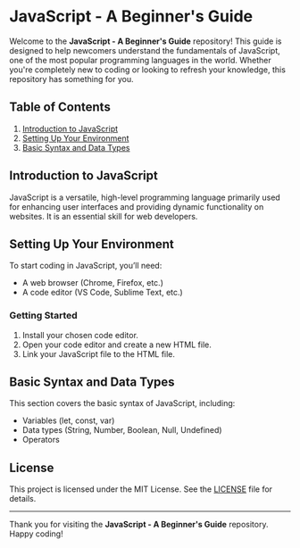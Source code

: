 # JavaScript - A Beginner's Guide

Welcome to the **JavaScript - A Beginner's Guide** repository! This guide is designed to help newcomers understand the fundamentals of JavaScript, one of the most popular programming languages in the world. Whether you're completely new to coding or looking to refresh your knowledge, this repository has something for you.

## Table of Contents

1. [Introduction to JavaScript](#introduction-to-javascript)
2. [Setting Up Your Environment](#setting-up-your-environment)
3. [Basic Syntax and Data Types](#basic-syntax-and-data-types)
<!--4. [Control Structures](#control-structures)
5. [Functions](#functions)
6. [Objects and Arrays](#objects-and-arrays)
7. [DOM Manipulation](#dom-manipulation)
8. [Events](#events)
9. [Resources and Further Learning](#resources-and-further-learning)-->

## Introduction to JavaScript

JavaScript is a versatile, high-level programming language primarily used for enhancing user interfaces and providing dynamic functionality on websites. It is an essential skill for web developers.

## Setting Up Your Environment

To start coding in JavaScript, you’ll need:

- A web browser (Chrome, Firefox, etc.)
- A code editor (VS Code, Sublime Text, etc.)

### Getting Started

1. Install your chosen code editor.
2. Open your code editor and create a new HTML file.
3. Link your JavaScript file to the HTML file.

## Basic Syntax and Data Types

This section covers the basic syntax of JavaScript, including:

- Variables (let, const, var)
- Data types (String, Number, Boolean, Null, Undefined)
- Operators

<!--## Control Structures

Learn how to control the flow of your program using:

- Conditional statements (if, else, switch)
- Loops (for, while, do...while)

## Functions

Understand how to create and use functions to organize your code and perform tasks.

## Objects and Arrays

Explore how to work with complex data structures like:

- Objects
- Arrays
- Array methods

## DOM Manipulation

Discover how to interact with and modify the HTML and CSS of a webpage using JavaScript.

## Events

Learn how to make your web applications interactive by handling events such as clicks, keyboard input, and more.

## Resources and Further Learning

For more in-depth information and practice, check out the following resources:

- [MDN Web Docs](https://developer.mozilla.org/en-US/docs/Web/JavaScript)
- [W3Schools JavaScript Tutorial](https://www.w3schools.com/js/)
- [JavaScript.info](https://javascript.info/)

<!--## Contributing

Feel free to contribute to this guide! You can:

- Fork the repository
- Make your changes
- Submit a pull request-->

## License

This project is licensed under the MIT License. See the [LICENSE](LICENSE) file for details.

---

Thank you for visiting the **JavaScript - A Beginner's Guide** repository. Happy coding!
